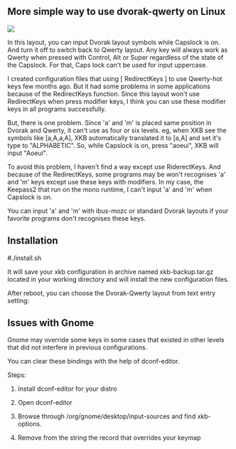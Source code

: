 More simple way to use dvorak-qwerty on Linux 
------

![](https://github.com/ZeptByteS/dvorak-qwerty/blob/master/dvorak-qwerty.png)


In this layout, you can input Dvorak layout symbols while Capslock is on. And turn it off to switch back to Qwerty layout.  Any key will always work as Qwerty when pressed with Control, Alt or Super regardless of the state of the Capslock. For that, Caps lock can't be used for input uppercase.  

I created configuration files that using [ RedirectKeys ] to use Qwerty-hot keys few months ago. But it had some problems in some applications because of the RedirectKeys function. 
Since this layout won't use RedirectKeys when press modifier keys, I think you can use these modifier keys in  all programs successfully.

But, there is one problem. Since 'a' and 'm' is placed same position in Dvorak and Qwerty, it can't use as four or six levels. eg, when XKB see the symbols like [a,A,a,A], XKB automatically translated it to [a,A] and set it's type to "ALPHABETIC". So, while Capslock is on, press "aoeui", XKB will input "Aoeui". 

To avoid this problem, I haven't find a way except use RiderectKeys. And because of the RedirectKeys, some programs may be won't recognises 'a' and 'm' keys except use these keys with modifiers. In my case, the Keepass2 that run on the mono runtime, I can't input 'a' and 'm'  when Capslock is on.

You can input 'a' and 'm' with ibus-mozc or standard Dvorak layouts if your favorite programs don't recognises these keys.

Installation
------

\#./install.sh

It will save your xkb configuration in archive named xkb-backup.tar.gz located in your working directory and will install the new configuration files.

After reboot, you can choose the Dvorak-Qwerty layout from text entry setting:




Issues with Gnome
------

Gnome may override some keys in some cases that existed in other levels that did not interfere in previous configurations.

You can clear these bindings with the help of dconf-editor.

Steps:

1. Install dconf-editor for your distro

2. Open dconf-editor

3. Browse through /org/gnome/desktop/input-sources and find xkb-options.

4. Remove from the string the record that overrides your keymap
